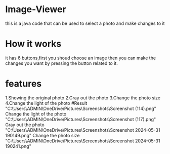 # Image-Viewer
this is a java code that can be used to select a photo and make changes to it
# How it works
it has 6 buttons,first you shoud choose an image then you can make the changes you want by pressing the button related to it.
# features
1.Showing the original photo
2.Gray out the photo
3.Change the photo size
4.Change the light of the photo
#Result
"C:\Users\ADMIN\OneDrive\Pictures\Screenshots\Screenshot (114).png"
Change the light of the photo
"C:\Users\ADMIN\OneDrive\Pictures\Screenshots\Screenshot (117).png"
Gray out the photo
"C:\Users\ADMIN\OneDrive\Pictures\Screenshots\Screenshot 2024-05-31 190149.png"
Change the photo size
"C:\Users\ADMIN\OneDrive\Pictures\Screenshots\Screenshot 2024-05-31 190241.png"
